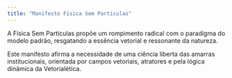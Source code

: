 ```yaml
---
title: "Manifesto Física Sem Partículas"
---
```


A Física Sem Partículas propõe um rompimento radical com o paradigma do modelo padrão, resgatando a essência vetorial e ressonante da natureza.

Este manifesto afirma a necessidade de uma ciência liberta das amarras institucionais, orientada por campos vetoriais, atratores e pela lógica dinâmica da Vetorialética.
